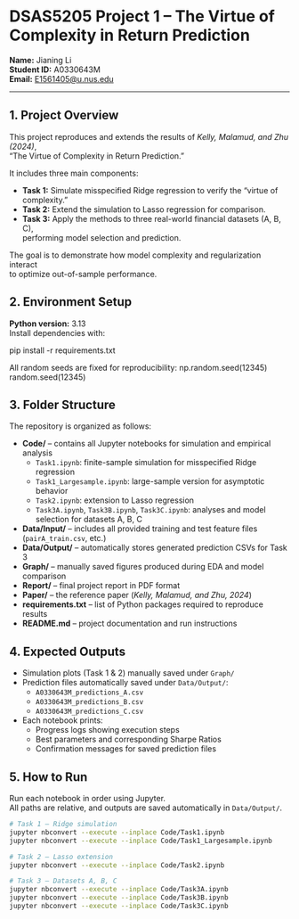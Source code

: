 # DSAS5205 Project 1 – The Virtue of Complexity in Return Prediction

**Name:** Jianing Li  
**Student ID:** A0330643M  
**Email:** E1561405@u.nus.edu

---

## 1. Project Overview

This project reproduces and extends the results of *Kelly, Malamud, and Zhu (2024)*,  
“The Virtue of Complexity in Return Prediction.”

It includes three main components:

- **Task 1:** Simulate misspecified Ridge regression to verify the “virtue of complexity.”  
- **Task 2:** Extend the simulation to Lasso regression for comparison.  
- **Task 3:** Apply the methods to three real-world financial datasets (A, B, C),  
  performing model selection and prediction.

The goal is to demonstrate how model complexity and regularization interact  
to optimize out-of-sample performance.

## 2. Environment Setup

**Python version:** 3.13  
Install dependencies with:

pip install -r requirements.txt

All random seeds are fixed for reproducibility:
np.random.seed(12345)
random.seed(12345)

## 3. Folder Structure

The repository is organized as follows:

- **Code/** – contains all Jupyter notebooks for simulation and empirical analysis  
  - `Task1.ipynb`: finite-sample simulation for misspecified Ridge regression  
  - `Task1_Largesample.ipynb`: large-sample version for asymptotic behavior  
  - `Task2.ipynb`: extension to Lasso regression  
  - `Task3A.ipynb`, `Task3B.ipynb`, `Task3C.ipynb`: analyses and model selection for datasets A, B, C  
- **Data/Input/** – includes all provided training and test feature files (`pairA_train.csv`, etc.)  
- **Data/Output/** – automatically stores generated prediction CSVs for Task 3  
- **Graph/** – manually saved figures produced during EDA and model comparison  
- **Report/** – final project report in PDF format  
- **Paper/** – the reference paper (*Kelly, Malamud, and Zhu, 2024*)  
- **requirements.txt** – list of Python packages required to reproduce results  
- **README.md** – project documentation and run instructions

## 4. Expected Outputs

- Simulation plots (Task 1 & 2) manually saved under `Graph/`  
- Prediction files automatically saved under `Data/Output/`:
  - `A0330643M_predictions_A.csv`
  - `A0330643M_predictions_B.csv`
  - `A0330643M_predictions_C.csv`
- Each notebook prints:
  - Progress logs showing execution steps  
  - Best parameters and corresponding Sharpe Ratios  
  - Confirmation messages for saved prediction files


## 5. How to Run

Run each notebook in order using Jupyter.  
All paths are relative, and outputs are saved automatically in `Data/Output/`.

```bash
# Task 1 – Ridge simulation
jupyter nbconvert --execute --inplace Code/Task1.ipynb
jupyter nbconvert --execute --inplace Code/Task1_Largesample.ipynb

# Task 2 – Lasso extension
jupyter nbconvert --execute --inplace Code/Task2.ipynb

# Task 3 – Datasets A, B, C
jupyter nbconvert --execute --inplace Code/Task3A.ipynb
jupyter nbconvert --execute --inplace Code/Task3B.ipynb
jupyter nbconvert --execute --inplace Code/Task3C.ipynb


